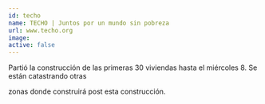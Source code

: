 ```yaml
---
id: techo
name: TECHO | Juntos por un mundo sin pobreza
url: www.techo.org
image:
active: false
---
```

Partió la construcción de las primeras 30 viviendas hasta el miércoles 8. Se están catastrando otras 

zonas donde construirá post esta construcción.